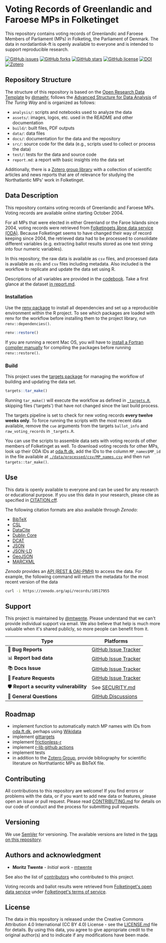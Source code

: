 # Voting Records of Greenlandic and Faroese MPs in Folketinget

This repository contains voting records of Greenlandic and Faroese Members of Parliament (MPs) in Folketing, the Parliament of Denmark. The data in nordatlantisk-ft is openly available to everyone and is intended to support reproducible research.

[![GitHub issues](https://img.shields.io/github/issues/mtwente/nordatlantisk-ft.svg)](https://github.com/mtwente/nordatlantisk-ft/issues) [![GitHub forks](https://img.shields.io/github/forks/mtwente/nordatlantisk-ft.svg)](https://github.com/mtwente/nordatlantisk-ft/network) [![GitHub stars](https://img.shields.io/github/stars/mtwente/nordatlantisk-ft.svg)](https://github.com/mtwente/nordatlantisk-ft/stargazers) [![GitHub license](https://img.shields.io/github/license/mtwente/nordatlantisk-ft.svg)](https://github.com/mtwente/nordatlantisk-ft/blob/main/LICENSE.md) [![DOI](https://zenodo.org/badge/737343000.svg)](https://zenodo.org/doi/10.5281/zenodo.10517954)
[![Zotero](https://img.shields.io/badge/zotero-nordatlantisk--ft-bb393c?logo=zotero)](https://www.zotero.org/groups/5346749/nordatlantisk-ft)

## Repository Structure

The structure of this repository is based on the [Open Research Data Template](https://github.com/maehr/open-research-data-template) by [@maehr](https://github.com/maehr), follows the [Advanced Structure for Data Analysis](https://the-turing-way.netlify.app/project-design/project-repo/project-repo-advanced.html) of _The Turing Way_ and is organized as follows:

- `analysis/`: scripts and notebooks used to analyze the data
- `assets/`: images, logos, etc. used in the README and other documentation
- `build/`: built files, PDF outputs
- `data/`: data files
- `docs/`: documentation for the data and the repository
- `src/`: source code for the data (e.g., scripts used to collect or process the data)
- `test/`: tests for the data and source code
- `report.md`: a report with basic insights into the data set

Additionally, there is a [Zotero group library](https://www.zotero.org/groups/5346749/nordatlantisk-ft) with a collection of scientific articles and news reports that are of relevance for studying the Northatlantic MPs' work in Folketinget.

## Data Description

This repository contains voting records of Greenlandic and Faroese MPs. Voting records are available online starting October 2004.

For all MPs that were elected in either Greenland or the Faroe Islands since 2004, voting records were retrieved from [Folketingets åbne data service (ODA)](https://www.ft.dk/dokumenter/aabne_data). Because Folketinget seems to have changed their way of record keeping since 2004, the retrieved data had to be processed to consolidate different variables (e.g. extracting ballot results stored as one text string into four numeric variables).

In this repository, the raw data is available as `csv` files, and processed data is available as `rds` and `csv` files including metadata. Also included is the workflow to replicate and update the data set using R.

Descriptions of all variables are provided in the [codebook](./docs/codebook.md). Take a first glance at the dataset [in report.md](report.md).

### Installation

Use the [renv package](https://rstudio.github.io/renv/index.html) to install all dependencies and set up a reproducible environment within the R project. To see which packages are loaded with renv for the workflow before installing them to the project library, run `renv::dependencies()`.

```r
renv::restore()
```

If you are running a recent Mac OS, you will have to [install a Fortran compiler manually](https://mac.r-project.org/tools/) for compiling the packages before running `renv::restore()`.

### Build

This project uses the [targets package](https://books.ropensci.org/targets/) for managing the workflow of building and updating the data set.

```r
targets::tar_make()
```

Running `tar_make()` will execute the workflow as defined in [`_targets.R`](./_targets.R), skipping files ('targets') that have not changed since the last build process.

The targets pipeline is set to check for new voting records **every twelve weeks only**. To force running the scripts with the most recent data available, remove the `cue` arguments from the targets `ballot_info` and `raw_voting_records` in `_targets.R`.

You can use the scripts to assemble data sets with voting records of other members of Folketinget as well. To download voting records for other MPs, look up their ODA IDs at [oda.ft.dk](https://oda.ft.dk), add the IDs to the column `MP_names$MP_id` in the file available at [`./data/processed/csv/MP_names.csv`](./data/processed/csv/MP_names.csv) and then run `targets::tar_make()`.

## Use

This data is openly available to everyone and can be used for any research or educational purpose. If you use this data in your research, please cite as specified in [CITATION.cff](CITATION.cff).

The following citation formats are also available through _Zenodo_:

- [BibTeX](https://zenodo.org/record/10517955/export/hx)
- [CSL](https://zenodo.org/record/10517955/export/csl)
- [DataCite](https://zenodo.org/record/10517955/export/dcite4)
- [Dublin Core](https://zenodo.org/record/10517955/export/xd)
- [DCAT](https://zenodo.org/record/10517955/export/dcat)
- [JSON](https://zenodo.org/record/10517955/export/json)
- [JSON-LD](https://zenodo.org/record/10517955/export/schemaorg_jsonld)
- [GeoJSON](https://zenodo.org/record/10517955/export/geojson)
- [MARCXML](https://zenodo.org/record/10517955/export/xm)

_Zenodo_ provides an [API (REST & OAI-PMH)](https://developers.zenodo.org/) to access the data. For example, the following command will return the metadata for the most recent version of the data

```bash
curl -i https://zenodo.org/api/records/10517955
```

## Support

This project is maintained by [@mtwente](https://github.com/mtwente). Please understand that we can't provide individual support via email. We also believe that help is much more valuable when it's shared publicly, so more people can benefit from it.

| Type                                   | Platforms                                                                     |
| -------------------------------------- | ----------------------------------------------------------------------------- |
| 🚨 **Bug Reports**                     | [GitHub Issue Tracker](https://github.com/mtwente/nordatlantisk-ft/issues)    |
| 📊 **Report bad data**                 | [GitHub Issue Tracker](https://github.com/mtwente/nordatlantisk-ft/issues)    |
| 📚 **Docs Issue**                      | [GitHub Issue Tracker](https://github.com/mtwente/nordatlantisk-ft/issues)    |
| 🎁 **Feature Requests**                | [GitHub Issue Tracker](https://github.com/mtwente/nordatlantisk-ft/issues)    |
| 🛡 **Report a security vulnerability** | See [SECURITY.md](SECURITY.md)                                                |
| 💬 **General Questions**               | [GitHub Discussions](https://github.com/mtwente/nordatlantisk-ft/discussions) |

## Roadmap

- implement function to automatically match MP names with IDs from [oda.ft.dk](https://oda.ft.dk), perhaps using [Wikidata](https://www.wikidata.org/wiki/Property:P10207)
- implement [gittargets](https://github.com/ropensci/gittargets)
- implement [frictionless-r](https://github.com/frictionlessdata/frictionless-r)
- implement [r-lib github actions](https://github.com/r-lib/actions)
- implement tests
- in addition to the [Zotero Group](https://www.zotero.org/groups/5346749/nordatlantisk-ft), provide bibliography for scientific literature on Northatlantic MPs as BibTeX file.

## Contributing

All contributions to this repository are welcome! If you find errors or problems with the data, or if you want to add new data or features, please open an issue or pull request. Please read [CONTRIBUTING.md](CONTRIBUTING.md) for details on our code of conduct and the process for submitting pull requests.

## Versioning

We use [SemVer](http://semver.org/) for versioning. The available versions are listed in the [tags on this repository](https://github.com/mtwente/nordatlantisk-ft/tags).

## Authors and acknowledgment

- **Moritz Twente** - _Initial work_ - [mtwente](https://github.com/mtwente)

See also the list of [contributors](https://github.com/mtwente/nordatlantisk-ft/graphs/contributors) who contributed to this project.

Voting records and ballot results were retrieved from [Folketinget's open data service](https://oda.ft.dk/) under [Folketinget's terms of service](https://www.ft.dk/dokumenter/aabne_data).

## License

The data in this repository is released under the Creative Commons Attribution 4.0 International (CC BY 4.0) License - see the [LICENSE.md](LICENSE.md) file for details. By using this data, you agree to give appropriate credit to the original author(s) and to indicate if any modifications have been made.
